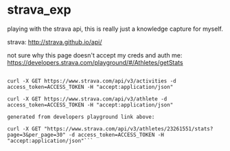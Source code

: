 # strava_exp
playing with the strava api, this is really just a knowledge capture for myself. 

strava:
http://strava.github.io/api/

not sure why this page doesn't accept my creds and auth me:
 https://developers.strava.com/playground/#/Athletes/getStats

```curl -X GET https://www.strava.com/api/v3/athletes/23261551 -d access_token=ACCESS_TOKEN -H "accept:application/json"

curl -X GET https://www.strava.com/api/v3/activities -d access_token=ACCESS_TOKEN -H "accept:application/json"

curl -X GET https://www.strava.com/api/v3/athlete -d access_token=ACCESS_TOKEN -H "accept:application/json"

generated from developers playground link above:

curl -X GET "https://www.strava.com/api/v3/athletes/23261551/stats?page=3&per_page=30" -d access_token=ACCESS_TOKEN -H "accept:application/json"```
